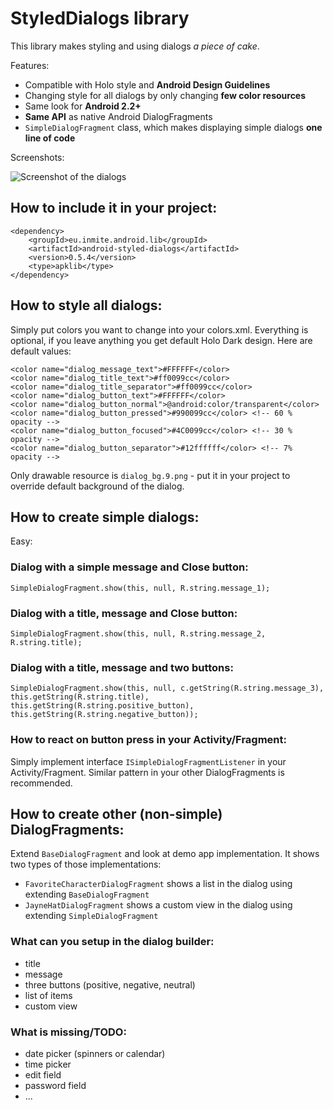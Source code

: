 # StyledDialogs library

This library makes styling and using dialogs _a piece of cake_.

Features:

 - Compatible with Holo style and **Android Design Guidelines**
 - Changing style for all dialogs by only changing **few color resources**
 - Same look for **Android 2.2+**
 - **Same API** as native Android DialogFragments
 - `SimpleDialogFragment` class, which makes displaying simple dialogs **one line of code**

 Screenshots:

 ![Screenshot of the dialogs](https://bitbucket.org/inmite/android-styleddialogs/downloads/screenshot.png)

## How to include it in your project:

	<dependency>
		<groupId>eu.inmite.android.lib</groupId>
		<artifactId>android-styled-dialogs</artifactId>
		<version>0.5.4</version>
		<type>apklib</type>
	</dependency>

## How to style all dialogs:

Simply put colors you want to change into your colors.xml. Everything is optional, if you leave anything you get default Holo Dark design. Here are default values:

	<color name="dialog_message_text">#FFFFFF</color>
	<color name="dialog_title_text">#ff0099cc</color>
	<color name="dialog_title_separator">#ff0099cc</color>
	<color name="dialog_button_text">#FFFFFF</color>
	<color name="dialog_button_normal">@android:color/transparent</color>
	<color name="dialog_button_pressed">#990099cc</color> <!-- 60 % opacity -->
	<color name="dialog_button_focused">#4C0099cc</color> <!-- 30 % opacity -->
	<color name="dialog_button_separator">#12ffffff</color> <!-- 7% opacity -->

Only drawable resource is `dialog_bg.9.png` - put it in your project to override default background of the dialog.

## How to create simple dialogs:

Easy:

### Dialog with a simple message and Close button:

	SimpleDialogFragment.show(this, null, R.string.message_1);

### Dialog with a title, message and Close button:

	SimpleDialogFragment.show(this, null, R.string.message_2, R.string.title);

### Dialog with a title, message and two buttons:	
	SimpleDialogFragment.show(this, null, c.getString(R.string.message_3), this.getString(R.string.title), this.getString(R.string.positive_button), this.getString(R.string.negative_button));

### How to react on button press in your Activity/Fragment:

Simply implement interface `ISimpleDialogFragmentListener` in your Activity/Fragment. Similar pattern in your other DialogFragments is recommended.

## How to create other (non-simple) DialogFragments:

Extend `BaseDialogFragment` and look at demo app implementation. It shows two types of those implementations:

 - `FavoriteCharacterDialogFragment` shows a list in the dialog using extending `BaseDialogFragment`
 - `JayneHatDialogFragment` shows a custom view in the dialog using extending `SimpleDialogFragment`

### What can you setup in the dialog builder:
 - title
 - message
 - three buttons (positive, negative, neutral)
 - list of items
 - custom view

### What is missing/TODO:
 - date picker (spinners or calendar)
 - time picker
 - edit field
 - password field
 - ...

		

